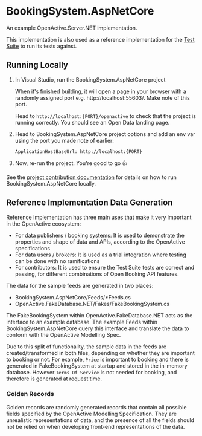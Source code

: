 ﻿# BookingSystem.AspNetCore

An example OpenActive.Server.NET implementation.

This implementation is also used as a reference implementation for the [Test Suite](https://github.com/openactive/openactive-test-suite) to run its tests against.

## Running Locally

1. In Visual Studio, run the BookingSystem.AspNetCore project

    When it's finished building, it will open a page in your browser with a randomly assigned port e.g. http://localhost:55603/. Make note of this port.

    Head to `http://localhost:{PORT}/openactive` to check that the project is running correctly. You should see an Open Data landing page.
2. Head to BookingSystem.AspNetCore project options and add an env var using the port you made note of earlier:

    `ApplicationHostBaseUrl: http://localhost:{PORT}`
3. Now, re-run the project. You're good to go 👍

See the [project contribution documentation](/CONTRIBUTING.md) for details on how to run BookingSystem.AspNetCore locally.

## Reference Implementation Data Generation

Reference Implementation has three main uses that make it very important in the OpenActive ecosystem:
- For data publishers / booking systems: It is used to demonstrate the properties and shape of data and APIs, according to the OpenActive specifications
- For data users / brokers: It is used as a trial integration where testing can be done with no ramifications
- For contributors: It is used to ensure the Test Suite tests are correct and passing, for different combinations of Open Booking API features.

The data for the sample feeds are generated in two places:
- BookingSystem.AspNetCore/Feeds/*Feeds.cs
- OpenActive.FakeDatabase.NET/Fakes/FakeBookingSystem.cs

The FakeBookingSystem within OpenActive.FakeDatabase.NET acts as the interface to an example database.
The example Feeds within BookingSystem.AspNetCore query this interface and translate the data to conform with the OpenActive Modelling Spec.

Due to this split of functionality, the sample data in the feeds are created/transformed in both files, depending on whether they are important to booking
or not. For example, `Price` is important to booking and there is generated in FakeBookingSystem at startup and stored in the in-memory database. However `Terms Of Service` is not
needed for booking, and therefore is generated at request time.

### Golden Records
Golden records are randomly generated records that contain all possible fields specified by the OpenActive Modelling Specification.
They are unrealistic representations of data, and the presence of all the fields should not be relied on when developing front-end representations of the data.
